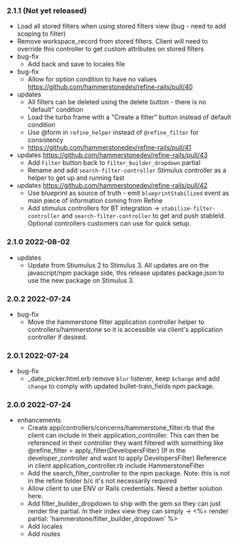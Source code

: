 ### 2.1.1 (Not yet released)
  * Load all stored filters when using stored filters view (bug - need to add scoping to filter)
  * Remove workspace_record from stored filters. Client will need to override this controller to get custom attributes on stored filters 
  * bug-fix
    * Add back and save to locales file
  * bug-fix 
    * Allow for option condition to have no values https://github.com/hammerstonedev/refine-rails/pull/40
  * updates
    * All filters can be deleted using the delete button - there is no "default" condition
    * Load the turbo frame with a "Create a filter" button instead of default condition
    * Use @form in `refine_helper` instead of `@refine_filter` for consistency 
    * https://github.com/hammerstonedev/refine-rails/pull/41
  * updates https://github.com/hammerstonedev/refine-rails/pull/43
    * Add `Filter` button back to `filter_builder_dropdown` partial 
    * Rename and add `search-filter-controller` Stimulus controller as a helper to get up and running fast
  * updates https://github.com/hammerstonedev/refine-rails/pull/42
    * Use blueprint as source of truth - emit `blueprintStabilized` event as main piece of information coming from Refine
    * Add stimulus controllers for BT integration -> `stabilize-filter-controller` and `search-filter-controller` to get and push stableId. Optional controllers customers can use for quick setup. 

### 2.1.0 2022-08-02
  * updates
    * Update from Stiumulus 2 to Stimulus 3. All updates are on the javascript/npm package side, this release updates package.json to use the new package on Stimulus 3.

### 2.0.2 2022-07-24
  * bug-fix
    * Move the hammerstone filter application controller helper to controllers/hammerstone so it is accessible via client's application controller if desired.

### 2.0.1 2022-07-24
  * bug-fix
    * _date_picker.html.erb remove `blur` listener, keep `$change` and add `change` to comply with updated bullet-train_fields npm package.

### 2.0.0 2022-07-24
  * enhancements
    * Create app/controllers/concerns/hammerstone_filter.rb that the client can include in their application_controller. This can then be referenced in their controller they want filtered with something like @refine_filter = apply_filter(DevelopersFilter) (If in the developer_controller and want to apply DevelopersFilter)
    Reference in client application_controller.rb include HammerstoneFilter
    * Add the search_filter_controller to the npm package. Note: this is not in the refine folder b/c it's not necessarily required
    * Allow client to use ENV or Rails credentials. Need a better solution here.
    * Add filter_builder_dropdown to ship with the gem so they can just render the partial. In their index view they can simply -> <%= render partial: 'hammerstone/filter_builder_dropdown' %>
    * Add locales
    * Add routes